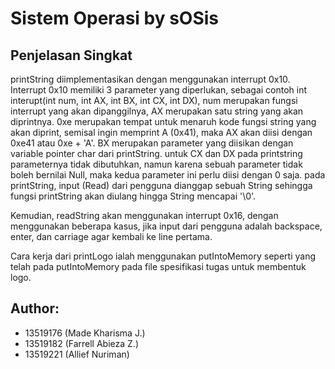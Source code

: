 # Sistem Operasi by sOSis

## Penjelasan Singkat
printString diimplementasikan dengan menggunakan interrupt 0x10.
Interrupt 0x10 memiliki 3 parameter yang diperlukan, sebagai contoh int interupt(int num, int AX, int BX, int CX, int DX), num merupakan fungsi interrupt yang akan dipanggilnya, AX merupakan satu string yang akan diprintnya. 0xe merupakan tempat untuk menaruh kode fungsi string yang akan diprint, semisal ingin memprint A (0x41), maka AX akan diisi dengan 0xe41 atau 0xe + 'A'. BX merupakan parameter yang diisikan dengan variable pointer char dari printString. untuk CX dan DX pada printstring parameternya tidak dibutuhkan, namun karena sebuah parameter tidak boleh bernilai Null, maka kedua parameter ini perlu diisi dengan 0 saja.
pada printString, input (Read) dari pengguna dianggap sebuah String sehingga fungsi printString akan diulang hingga String mencapai '\0'.

Kemudian, readString akan menggunakan interrupt 0x16, dengan menggunakan beberapa kasus, jika input dari pengguna adalah backspace, enter, dan carriage agar kembali ke line pertama.

Cara kerja dari printLogo ialah menggunakan putIntoMemory seperti yang telah pada putIntoMemory pada file spesifikasi tugas untuk membentuk logo.

## Author:
* 13519176 (Made Kharisma J.)
* 13519182 (Farrell Abieza Z.)
* 13519221 (Allief Nuriman)
